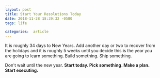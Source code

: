 ```yaml
---
layout: post
title: Start Your Resolutions Today
date: 2018-11-28 18:39:32 -0500
tags: life

categories:  article
---
```


It is roughly 34 days to New Years. Add another day or two to recover from the holidays and it is roughly 5 weeks until you decide this is the year you are going to learn something. Build something. Ship something.

Don't wait until the new year. **Start today. Pick something. Make a plan. Start executing.**
